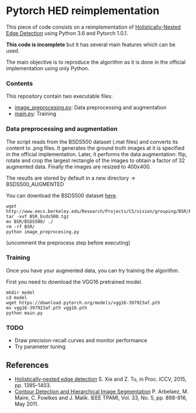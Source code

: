 # Pytorch HED reimplementation

This piece of code consists on a reimplementation of [Holistically-Nested Edge Detection](https://arxiv.org/abs/1504.06375) using Python 3.6 and Pytorch 1.0.1.

**This code is incomplete** but it has several main features which can be used.

The main objective is to reproduce the algorithm as it is done in the official implementation using only Python.

### Contents

This repository contain two executable files:

- [image_preprocesing.py](https://github.com/charlio23/HED-pytorch/blob/master/image_preprocesing.py): Data preprocessing and augmentation
- [main.py](https://github.com/charlio23/HED-pytorch/blob/master/main.py): Training

### Data preprocessing and augmentation

The script reads from the BSDS500 dataset (.mat files) and converts its content to .png files. It generates the ground truth images at it is specified in the official implementation. Later, it performs the data augmentation: flip, rotate and crop the largest rectangle of the images to obtain a factor of 32 augmented data. Finally the images are resized to 400x400.

The results are stored by default in a new directory -> BSDS500_AUGMENTED

You can download the BSDS500 dataset [here](http://www.eecs.berkeley.edu/Research/Projects/CS/vision/grouping/BSR/BSR_bsds500.tgz).

```
wget http://www.eecs.berkeley.edu/Research/Projects/CS/vision/grouping/BSR/BSR_bsds500.tgz
tar -xvf BSR_bsds500.tgz
mv BSR/BSDS500/ ./
rm -rf BSR/
python image_preprocesing.py
```

(uncomment the preprocess step before executing)

### Training

Once you have your augmented data, you can try training the algorithm.

First you need to download the VGG16 pretrained model.

```
mkdir model
cd model
wget https://download.pytorch.org/models/vgg16-397923af.pth
mv vgg16-397923af.pth vgg16.pth
python main.py
```

### TODO

- Draw precision-recall curves and monitor performance
- Try parameter tuning

## References

- [Holistically-nested edge detection](https://arxiv.org/abs/1504.06375) S. Xie and Z. Tu, in Proc. ICCV, 2015, pp. 1395–1403.
- [Contour Detection and Hierarchical Image Segmentation](https://www2.eecs.berkeley.edu/Research/Projects/CS/vision/grouping/papers/amfm_pami2010.pdf) P. Arbelaez, M. Maire, C. Fowlkes and J. Malik. IEEE TPAMI, Vol. 33, No. 5, pp. 898-916, May 2011.

